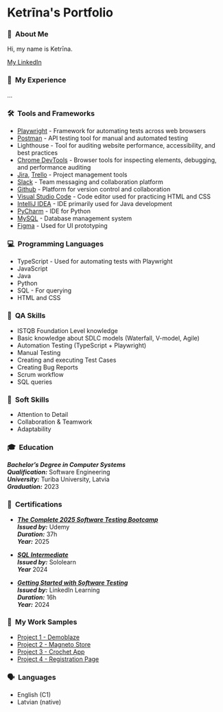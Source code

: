 # Ketrīna's Portfolio

### 👋 &nbsp;About Me
Hi, my name is Ketrīna.

[My LinkedIn](https://www.linkedin.com/in/ketrina-sterna/)

### 💼 &nbsp;My Experience
...

### 🛠️ &nbsp;Tools and Frameworks
* [Playwright](https://playwright.dev/) - Framework for automating tests across web browsers
* [Postman](https://www.postman.com/) - API testing tool for manual and automated testing
* Lighthouse - Tool for auditing website performance, accessibility, and best practices
* [Chrome DevTools](https://developer.chrome.com/docs/devtools) - Browser tools for inspecting elements, debugging, and performance auditing
* [Jira](https://www.atlassian.com/software/jira), [Trello](https://trello.com/) - Project management tools
* [Slack](https://slack.com/intl/en-gb/) - Team messaging and collaboration platform
* [Github](https://github.com/) - Platform for version control and collaboration
* [Visual Studio Code](https://code.visualstudio.com/) - Code editor used for practicing HTML and CSS
* [IntelliJ IDEA](https://www.jetbrains.com/idea/) - IDE primarily used for Java development
* [PyCharm](https://www.jetbrains.com/pycharm/) - IDE for Python
* [MySQL](https://www.mysql.com/) - Database management system
* [Figma](https://www.figma.com/) - Used for UI prototyping

### 💻 &nbsp;Programming Languages
* TypeScript - Used for automating tests with Playwright
* JavaScript
* Java
* Python
* SQL - For querying
* HTML and CSS

### 🧠 &nbsp;QA Skills
* ISTQB Foundation Level knowledge
* Basic knowledge about SDLC models (Waterfall, V-model, Agile)
* Automation Testing (TypeScript + Playwright)
* Manual Testing
* Creating and executing Test Cases
* Creating Bug Reports
* Scrum workflow
* SQL queries

### 💬 &nbsp;Soft Skills
* Attention to Detail
* Collaboration & Teamwork
* Adaptability

### 🎓 &nbsp;Education
_**Bachelor’s Degree in Computer Systems**_<br>
_**Qualification:**_ Software Engineering<br>
_**University:**_ Turiba University, Latvia<br>
_**Graduation:**_ 2023
 
 ### 🏅 &nbsp;Certifications
 * [_**The Complete 2025 Software Testing Bootcamp**_](Ketrina_Sterna_The_Complete_2025_Software_Testing_Bootcamp.pdf)<br>
_**Issued by:**_ Udemy<br>
_**Duration:**_ 37h<br>
_**Year:**_ 2025<br>

 * [_**SQL Intermediate**_](Ketrina_Sterna_SQL_Certificate.pdf)<br>
 _**Issued by:**_ Sololearn<br>
 _**Year**_ 2024
 
 * [_**Getting Started with Software Testing**_](Ketrina_Sterna_Software_Testing_Certificate.pdf)<br>
 _**Issued by:**_ LinkedIn Learning<br>
 _**Duration:**_ 16h<br>
_**Year:**_ 2024
 
### 🧩 &nbsp;My Work Samples
* [Project 1 - Demoblaze](https://drive.google.com/drive/folders/116hzm2rJOmr7huOOZAKp3zepQ9mvstj6?usp=sharing)
* [Project 2 - Magneto Store](https://drive.google.com/drive/folders/1AHMVN_yvKBwWJ7JK8me_wOqygKnnpHVe?usp=sharing)
* [Project 3 - Crochet App](https://drive.google.com/drive/folders/1Tg-JIU03bJuTtN2BYTC4n6K2KSqQf5TI?usp=sharing)
* [Project 4 - Registration Page](https://drive.google.com/drive/folders/14sGiXC2A15yD6KftquScnmXDpJDjGlw3?usp=sharing)
 
### 🗣️ &nbsp;Languages
* English (C1)
* Latvian (native)
